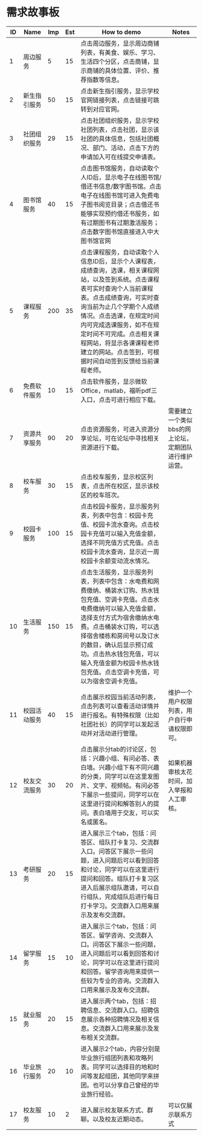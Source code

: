 # 需求故事板

ID|Name|Imp|Est|How to demo|Notes
-|-|-|-|-|-
1|周边服务|5|15|点击周边服务，显示周边商铺列表，有美食、娱乐、学习、生活四个分区，点击商铺，显示商铺的具体位置、评价、推荐指数等信息。
2|新生指引服务|50|15|点击新生指引服务，显示学校官网链接列表，点击链接可跳转到对应官网。
3|社团组织服务|29|15|点击社团组织服务，显示学校社团列表，点击社团，显示该社团的具体信息，包括社团概况、部门、活动，点击下方的申请加入可在线提交申请表。
4|图书馆服务|40|15|点击图书馆服务，自动读取个人ID后，显示电子在线图书馆/借还书信息/数字图书馆。点击电子在线图书馆可进入免费电子图书阅览目录；点击借还书能够实现预约借还书服务，如有过期图书有过期激活服务；点击数字图书馆直接进入中大图书馆官网
5|课程服务|200|35|点击课程服务，自动读取个人信息ID后，显示个人课程表，成绩查询，选课，相关课程网站，以及签到系统。点击课程表可实时查询个人当前课程表。点击成绩查询，可实时查询当前为止几个学期个人成绩情况。点击选课，在规定时间内可完成选课服务，如不在规定时间不可完成。点击相关课程网站，将显示各课课程老师建立的网站。点击签到，可根据时间自动签到反馈给当前课程老师。
6|免费软件服务|10|15|点击软件服务，显示微软Office，matlab，福昕pdf三入口，点击可进行相应下载。
7|资源共享服务|90|20|点击资源服务，可进入资源分享论坛，可在论坛中寻找相关资源进行下载。|需要建立一个类似bbs的网上论坛，定期团队进行维护运营。
8|校车服务|30|15|点击校车服务，显示校区列表，点击所在校区，显示该校区的校车班次。
9|校园卡服务|100|15|点击校园卡服务，显示服务列表，列表中包含：校园卡充值、校园卡流水查询。点击校园卡充值可以输入充值金额，选择不同充值方式充值。点击校园卡流水查询，显示近一周校园卡余额变动流水情况。
10|生活服务|150|15|点击生活服务，显示服务列表，列表中包含：水电费和网费缴纳、桶装水订购、热水钱包充值、空调卡充值。点击水电费缴纳可以输入充值金额，选择支付方式为宿舍缴纳水电费。点击桶装水订购，可以选择宿舍楼栋和房间号以及订水的数目，确认后显示预订成功。点击热水钱包充值，可以输入充值金额为校园卡热水钱包充值。点击空调卡充值，可以为宿舍空调卡充值。
11|校园活动服务|40|15|点击展示校园当前活动列表，点击列表可以查看活动详情并进行报名。有特殊权限（比如社团社长）的同学可以发起活动并对活动进行管理。|维护一个用户权限列表，用户自行申请权限即可。
12|校友交流服务|30|20|点击展示分tab的讨论区，包括：兴趣小组、有问必答、表白墙。兴趣小组下有不同兴趣的分类，同学可以在这里发图片、文字、视频帖。有问必答下展示一些提问，同学可以在这里进行提问和解答别人的提问。表白墙用于交友，可以实名或匿名。|如果机器审核太花时间，加入举报和人工审核。
13|考研服务|20|15|进入展示三个tab，包括：问答区、组队打卡复习、交流群入口。问答区下展示一些问题，进入问题后可以看到回答和讨论，同学可以在这里进行提问和回答。组队打卡复习区进入后展示组队邀请，可以自行组队，完成组队后进行每日打卡学习。交流群入口用来展示及发布交流群。
14|留学服务|15|10|进入展示三个tab，包括：问答区、留学咨询、交流群入口。问答区下展示一些问题，进入问题后可以看到回答和讨论，同学可以在这里进行提问和回答。留学咨询用来提供一些较为专业的咨询。交流群入口用来展示及发布交流群。
15|就业服务|20|15|进入展示两个tab，包括：招聘信息、交流群入口。招聘信息展示各种招聘情况及相关信息。交流群入口用来展示及发布相关交流群。
16|毕业旅行服务|20|10|进入展示2个tab，内容分别是毕业旅行组团列表和攻略列表。同学可以选择目的地和时间等发起组团，其他同学来拼团。也可以分享自己曾经的毕业旅行经验。
17|校友服务|10|2|进入展示校友联系方式、群聊。以及校友近期动态。|可以仅展示联系方式
